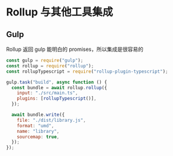 # Rollup 与其他工具集成

## Gulp

Rollup 返回 gulp 能明白的 promises，所以集成是很容易的

```js
const gulp = require("gulp");
const rollup = require("rollup");
const rollupTypescript = require("rollup-plugin-typescript");

gulp.task("build", async function () {
  const bundle = await rollup.rollup({
    input: "./src/main.ts",
    plugins: [rollupTypescript()],
  });

  await bundle.write({
    file: "./dist/library.js",
    format: "umd",
    name: "library",
    sourcemap: true,
  });
});
```

